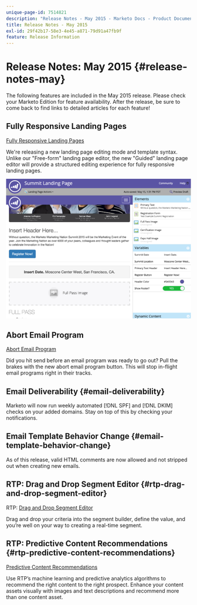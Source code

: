 ```yaml
---
unique-page-id: 7514821
description: "Release Notes - May 2015 - Marketo Docs - Product Documentation"
title: Release Notes - May 2015
exl-id: 29f42b17-58e3-4e45-a871-79d91a47fb9f
feature: Release Information
---
```

# Release Notes: May 2015 {#release-notes-may}

The following features are included in the May 2015 release. Please check your Marketo Edition for feature availability. After the release, be sure to come back to find links to detailed articles for each feature!

## Fully Responsive Landing Pages

[Fully Responsive Landing Pages](/help/marketo/product-docs/demand-generation/landing-pages/guided-landing-pages/create-a-guided-landing-page.md)

We're releasing a new landing page editing mode and template syntax. Unlike our "Free-form" landing page editor, the new "Guided" landing page editor will provide a structured editing experience for fully responsive landing pages.

![](assets/image2015-5-15-13-3a33-3a11.png)

## Abort Email Program

[Abort Email Program](/help/marketo/product-docs/email-marketing/email-programs/email-program-actions/abort-email-program.md)

Did you hit send before an email program was ready to go out? Pull the brakes with the new abort email program button. This will stop in-flight email programs right in their tracks.

## Email Deliverability  {#email-deliverability}

Marketo will now run weekly automated [!DNL SPF] and [!DNL DKIM] checks on your added domains. Stay on top of this by checking your notifications.

## Email Template Behavior Change {#email-template-behavior-change}

As of this release, valid HTML comments are now allowed and not stripped out when creating new emails.

## RTP: Drag and Drop Segment Editor {#rtp-drag-and-drop-segment-editor}

RTP: [Drag and Drop Segment Editor](/help/marketo/product-docs/web-personalization/using-web-segments/web-segments.md)

Drag and drop your criteria into the segment builder, define the value, and you’re well on your way to creating a real-time segment.

## RTP: Predictive Content Recommendations {#rtp-predictive-content-recommendations}

[Predictive Content Recommendations](/help/marketo/product-docs/predictive-content/enabling-predictive-content/enable-predictive-content-for-web-rich-media.md)

Use RTP’s machine learning and predictive analytics algorithms to recommend the right content to the right prospect. Enhance your content assets visually with images and text descriptions and recommend more than one content asset.
